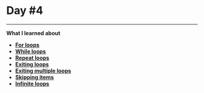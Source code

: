 # Day #4

---

**What I learned about**

- **[For loops](/100DaysOfSwift/Day4/For%20loops.swift)**
- **[While loops](/100DaysOfSwift/Day4/While%20loops.swift)**
- **[Repeat loops](/100DaysOfSwift/Day4/Repeat%20loops.swift)**
- **[Exiting loops](/100DaysOfSwift/Day4/Exiting%20loops.swift)**
- **[Exiting multiple loops](/100DaysOfSwift/Day4/Exiting%20multiple%20loops.swift)**
- **[Skipping items](/100DaysOfSwift/Day4/Skipping%20items.swift)**
- **[Infinite loops](/100DaysOfSwift/Day4/Infinite%20loops.swift)**